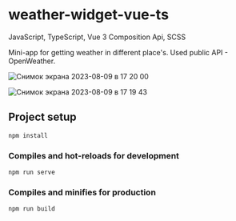 # weather-widget-vue-ts
JavaScript, TypeScript, Vue 3 Composition Api, SCSS

Mini-app for getting weather in different place's. Used public API - OpenWeather.

![Снимок экрана 2023-08-09 в 17 20 00](https://github.com/A-A-21/weather-widget-vue-ts/assets/93540398/a599d744-20da-4c1d-870a-44a0f264ec82)

![Снимок экрана 2023-08-09 в 17 19 43](https://github.com/A-A-21/weather-widget-vue-ts/assets/93540398/fcef4579-ecd8-4494-afc5-cc9df94306fa)

## Project setup
```
npm install
```

### Compiles and hot-reloads for development
```
npm run serve
```

### Compiles and minifies for production
```
npm run build
```

